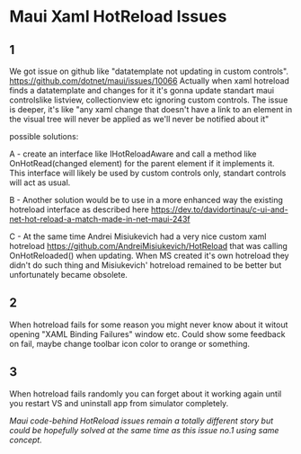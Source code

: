 # Maui Xaml HotReload Issues

## 1 
We got issue on github like "datatemplate not updating in custom controls".
https://github.com/dotnet/maui/issues/10066
Actually when xaml hotreload finds a datatemplate and changes for it it's gonna update 
standart maui controlslike listview, collectionview etc ignoring custom controls.
The issue is deeper, it's like 
"any xaml change that doesn't have a link to an element in the visual tree 
will never be applied as we'll never be notified about it"

possible solutions:

A - create an interface like IHotReloadAware and call a method like
OnHotRead(changed element) for the parent element if it implements it.
This interface will likely be used by custom controls only, standart controls will act as usual.

B - Another solution would be to use in a more enhanced way the existing hotreload interface as described here
https://dev.to/davidortinau/c-ui-and-net-hot-reload-a-match-made-in-net-maui-243f

C - At the same time Andrei Misiukevich had a very nice custom xaml hotreload 
https://github.com/AndreiMisiukevich/HotReload that was calling OnHotReloaded() when updating.
When MS created it's own hotreload they didn't do such thing and Misiukevich' hotreload remained to be better but unfortunately became obsolete.

## 2
When hotreload fails for some reason you might never know about it witout opening "XAML Binding Failures" window etc.
Could show some feedback on fail, maybe change toolbar icon color to orange or something.

## 3
When hotreload fails randomly you can forget about it working again until you restart VS and uninstall app from simulator completely.


_Maui code-behind HotReload issues remain a totally different story but could be hopefully solved at the same time as this issue no.1 using same concept._
